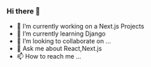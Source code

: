 ### Hi there 👋

<!--
**misudesu/misudesu** is a ✨ _special_ ✨ repository because its `README.md` (this file) appears on your GitHub profile.

Here are some ideas to get you started:
-->
- 🔭 I’m currently working on a Next.js Projects
- 🌱 I’m currently learning Django
- 👯 I’m looking to collaborate on ...
- 💬 Ask me about React,Next.js
- 📫 How to reach me ...

